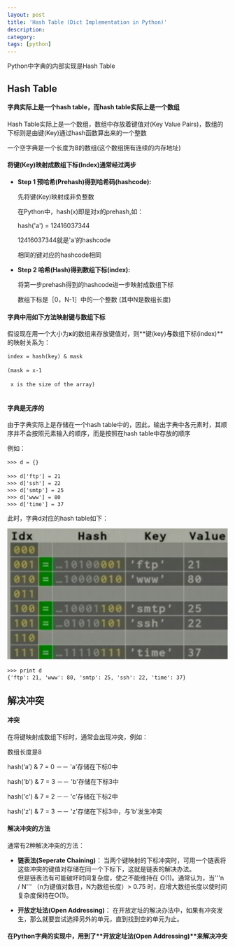 ```yaml
---
layout: post
title: 'Hash Table (Dict Implementation in Python)'
description:
category:
tags: [python]
---
```


Python中字典的内部实现是Hash Table

## Hash Table

#### 字典实际上是一个hash table，而hash table实际上是一个数组

Hash Table实际上是一个数组，数组中存放着键值对(Key Value Pairs)，数组的下标则是由键(Key)通过hash函数算出来的一个整数

一个空字典是一个长度为8的数组(这个数组拥有连续的内存地址)

#### 将键(Key)映射成数组下标(Index)通常经过两步

* **Step 1 预哈希(Prehash)得到哈希码(hashcode):**

  先将键(Key)映射成非负整数
  
  在Python中，hash(x)即是对x的prehash,如：
  
  hash('a') = 12416037344
  
  12416037344就是'a'的hashcode
  
  相同的键对应的hashcode相同
  
* **Step 2  哈希(Hash)得到数组下标(index):**

  将第一步prehash得到的hashcode进一步映射成数组下标
  
  数组下标是［0，N-1］中的一个整数 (其中N是数组长度)
  
#### 字典中用如下方法映射键与数组下标

假设现在用一个大小为**x**的数组来存放键值对，则**键(key)**与**数组下标(index)**的映射关系为：

```
index = hash(key) & mask

(mask = x-1

 x is the size of the array)
 
```

#### 字典是无序的

由于字典实际上是存储在一个hash table中的，因此，输出字典中各元素时，其顺序并不会按照元素输入的顺序，而是按照在hash table中存放的顺序

例如：

```
>>> d = {}

>>> d['ftp'] = 21
>>> d['ssh'] = 22
>>> d['smtp'] = 25
>>> d['www'] = 80
>>> d['time'] = 37
```
此时，字典d对应的hash table如下：

![image](/img/in-post/python-dict-hash-table.png)

```
>>> print d
{'ftp': 21, 'www': 80, 'smtp': 25, 'ssh': 22, 'time': 37}

```



## 解决冲突

#### 冲突

在将键映射成数组下标时，通常会出现冲突，例如：

数组长度是8

hash(‘a’) & 7 = 0  －－ 'a'存储在下标0中

hash('b') & 7 = 3  －－ 'b'存储在下标3中

hash('c') & 7 = 2  －－ 'c'存储在下标2中

hash('z') & 7 = 3  －－ 'z'存储在下标3中，与'b'发生冲突

#### 解决冲突的方法

通常有2种解决冲突的方法：

* **链表法(Seperate Chaining)**：
	当两个键映射的下标冲突时，可用一个链表将这些冲突的键值对存储在同一个下标下，这就是链表的解决办法。	
	但是链表法有可能破坏时间复杂度，使之不能维持在 O(1)。通常认为，当'''n / N''' （n为键值对数目，N为数组长度）> 0.75 时，应增大数组长度以使时间复杂度保持在O(1)。

* **开放定址法(Open Addressing)**：
	在开放定址的解决办法中，如果有冲突发生，那么就要尝试选择另外的单元，直到找到空的单元为止。

#### 在Python字典的实现中，用到了**开放定址法(Open Addressing)**来解决冲突
	